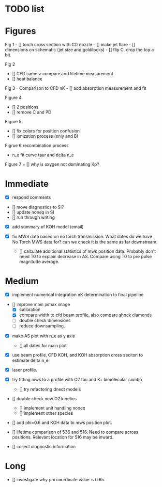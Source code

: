 # TODO list 

# Figures 

Fig 1 
    - [] torch cross section with CD nozzle 
    - [] make jet flare
    - [] dimensions on schematic (jet size and goldilocks)
    - [] flip C, crop the top a bit. 

Fig 2

 - [] CFD camera compare  and lifetime measurement
 - [] heat balance 

Fig 3 - 
    Comparison to CFD nK
    - [] add absorption measurement and fit

Figure 4
- [] 2 positions 
- [] remove C and PD


Figure 5 
- [] fix colors for position confusion
- [] ionization process (only and B)

Figrue 6
recombination process 

- n_e fit curve
taur and delta n_e

Figure 7
 = [] why is oxygen not dominating Kp?

# Immediate

- [x] respond comments
- [] move diagnostics to SI?
- [] update noneq in SI
- [] run through writing
- [x] add summary of KOH model (email)

- [x] fix MWS data based on no torch transmission. What dates do we have No Torch MWS data for? can we check it is the same as far downstream. 
    - [] calculate additional statistics of mws position data. Probably don't need T0 to explain decrease in AS. Compare using T0 to pre pulse magnitude average. 
# Medium

- [x] implement numerical integration nK determination to final pipeline
- [] improve main pimax image
    - [x] calibration
    - [x] compare width to cfd beam profile, also compare shock diamonds
    - [ ] double check dimensions
    - [ ] reduce downsampling. 

- [x] make AS plot with n_e as y axis
    - [] all dates for main plot

- [x] use beam profile, CFD KOH, and KOH absorption cross seciton to estimate delta n_e

- [x] laser profile. 


- [x] try fitting mws to a profile with O2 tau and K+ bimolecular combo
    - [] try refactoring dnedt models
- [] double check new O2 kinetics
    - [] implement unit handling noneq
    - [] implement other species

- [] add phi=0.6 and KOH data to mws position plot. 

- [] lifetime comparison of 536 and 516. Need to compare across positions. Relevant location for 516 may be inward. 

- [] collect diagnostic information

# Long

- [] investigate why phi coordinate value is 0.65. 
